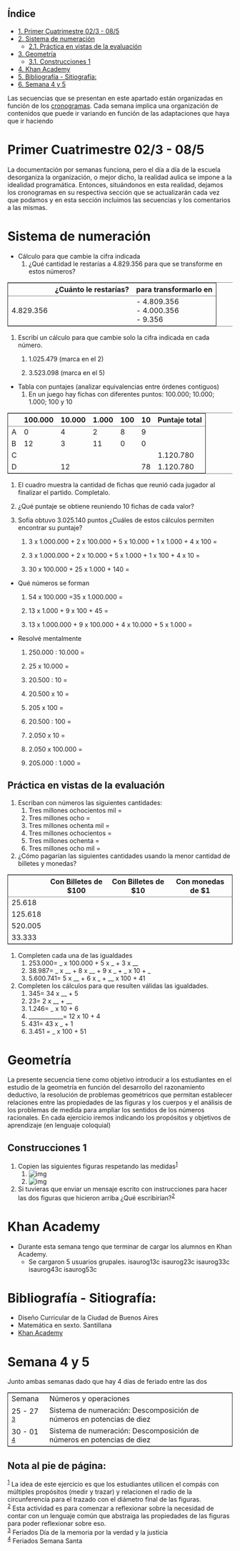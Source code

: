 <div id="table-of-contents">
<h2>&Iacute;ndice</h2>
<div id="text-table-of-contents">
<ul>
<li><a href="#sec-1">1. Primer Cuatrimestre 02/3 - 08/5</a></li>
<li><a href="#sec-2">2. Sistema de numeración</a>
<ul>
<li><a href="#sec-2-1">2.1. Práctica en vistas de la evaluación</a></li>
</ul>
</li>
<li><a href="#sec-3">3. Geometría</a>
<ul>
<li><a href="#sec-3-1">3.1. Construcciones 1</a></li>
</ul>
</li>
<li><a href="#sec-4">4. Khan Academy</a></li>
<li><a href="#sec-5">5. Bibliografía - Sitiografía:</a></li>
<li><a href="#sec-6">6. Semana 4 y 5</a></li>
</ul>
</div>
</div>

Las secuencias que se presentan en este apartado están organizadas en función de los [cronogramas](cronogramasMat.md).
Cada semana implica una organización de contenidos que puede ir variando en función de las adaptaciones que haya que ir haciendo

# Primer Cuatrimestre 02/3 - 08/5<a id="sec-1"></a>

La documentación por semanas funciona, pero el día a día de la escuela desorganiza la organización, o mejor dicho, la realidad aulica se impone a la idealidad programática. Entonces, situándonos en esta realidad, dejamos los cronogramas en su respectiva sección que se actualizarán cada vez que podamos y en esta sección incluimos las secuencias y los comentarios a las mismas.

# Sistema de numeración<a id="sec-2"></a>

-   Cálculo para que cambie la cifra indicada
    1.  ¿Qué cantidad le restarías a 4.829.356 para que se transforme en estos números?

<table border="2" cellspacing="0" cellpadding="6" rules="groups" frame="hsides">


<colgroup>
<col  class="right" />

<col  class="left" />

<col  class="left" />
</colgroup>
<thead>
<tr>
<th scope="col" class="right">&#xa0;</th>
<th scope="col" class="left">¿Cuánto le restarías?</th>
<th scope="col" class="left">para transformarlo en</th>
</tr>
</thead>

<tbody>
<tr>
<td class="right">4.829.356</td>
<td class="left">&#xa0;</td>
<td class="left">- 4.809.356</br> - 4.000.356</br> - 9.356</td>
</tr>
</tbody>
</table>

1.  Escribí un cálculo para que cambie solo la cifra indicada en cada número.
    1.  1.025.479 (marca en el 2)
    
    2.  3.523.098 (marca en el 5)

-   Tabla con puntajes (analizar equivalencias entre órdenes contiguos)
    1.  En un juego hay fichas con diferentes puntos: 100.000; 10.000; 1.000; 100 y 10

<table border="2" cellspacing="0" cellpadding="6" rules="groups" frame="hsides">


<colgroup>
<col  class="left" />

<col  class="right" />

<col  class="right" />

<col  class="right" />

<col  class="right" />

<col  class="right" />

<col  class="left" />
</colgroup>
<thead>
<tr>
<th scope="col" class="left">&#xa0;</th>
<th scope="col" class="right">100.000</th>
<th scope="col" class="right">10.000</th>
<th scope="col" class="right">1.000</th>
<th scope="col" class="right">100</th>
<th scope="col" class="right">10</th>
<th scope="col" class="left">Puntaje total</th>
</tr>
</thead>

<tbody>
<tr>
<td class="left">A</td>
<td class="right">0</td>
<td class="right">4</td>
<td class="right">2</td>
<td class="right">8</td>
<td class="right">9</td>
<td class="left">&#xa0;</td>
</tr>


<tr>
<td class="left">B</td>
<td class="right">12</td>
<td class="right">3</td>
<td class="right">11</td>
<td class="right">0</td>
<td class="right">0</td>
<td class="left">&#xa0;</td>
</tr>


<tr>
<td class="left">C</td>
<td class="right">&#xa0;</td>
<td class="right">&#xa0;</td>
<td class="right">&#xa0;</td>
<td class="right">&#xa0;</td>
<td class="right">&#xa0;</td>
<td class="left">1.120.780</td>
</tr>


<tr>
<td class="left">D</td>
<td class="right">&#xa0;</td>
<td class="right">12</td>
<td class="right">&#xa0;</td>
<td class="right">&#xa0;</td>
<td class="right">78</td>
<td class="left">1.120.780</td>
</tr>
</tbody>
</table>

1.  El cuadro muestra la cantidad de fichas que reunió cada jugador al finalizar el partido. Completalo.

2.  ¿Qué puntaje se obtiene reuniendo 10 fichas de cada valor?

3.  Sofía obtuvo 3.025.140 puntos ¿Cuáles de estos cálculos permiten encontrar su puntaje?
    1.  3 x 1.000.000 + 2 x 100.000 + 5 x 10.000 + 1 x 1.000 + 4 x 100 =
    
    2.  3 x 1.000.000 + 2 x 10.000 + 5 x 1.000 + 1 x 100 + 4 x 10 =
    
    3.  30 x 100.000 + 25 x 1.000 + 140 =

-   Qué números se forman
    1.  54 x 100.000 =35 x 1.000.000 =
    
    2.  13 x 1.000 + 9 x 100 + 45 =
    
    3.  13 x 1.000.000 + 9 x 100.000 + 4 x 10.000 + 5 x 1.000 =

-   Resolvé mentalmente
    1.  250.000 : 10.000 =
    
    2.  25 x 10.000 =
    
    3.  20.500 : 10 =
    
    4.  20.500 x 10 =
    
    5.  205 x 100 =
    
    6.  20.500 : 100 =
    
    7.  2.050 x 10 =
    
    8.  2.050 x 100.000 =
    
    9.  205.000 : 1.000 =

## Práctica en vistas de la evaluación<a id="sec-2-1"></a>

1.  Escriban con números las siguientes cantidades:
    1.  Tres millones ochocientos mil =
    2.  Tres millones ocho =
    3.  Tres millones ochenta mil =
    4.  Tres millones ochocientos =
    5.  Tres millones ochenta =
    6.  Tres millones ocho mil =
2.  ¿Cómo pagarían las siguientes cantidades usando la menor cantidad de billetes y monedas?

<table border="2" cellspacing="0" cellpadding="6" rules="groups" frame="hsides">


<colgroup>
<col  class="right" />

<col  class="left" />

<col  class="left" />

<col  class="left" />
</colgroup>
<thead>
<tr>
<th scope="col" class="right">&#xa0;</th>
<th scope="col" class="left">Con Billetes de $100</th>
<th scope="col" class="left">Con Billetes de $10</th>
<th scope="col" class="left">Con monedas de $1</th>
</tr>
</thead>

<tbody>
<tr>
<td class="right">25.618</td>
<td class="left">&#xa0;</td>
<td class="left">&#xa0;</td>
<td class="left">&#xa0;</td>
</tr>


<tr>
<td class="right">125.618</td>
<td class="left">&#xa0;</td>
<td class="left">&#xa0;</td>
<td class="left">&#xa0;</td>
</tr>


<tr>
<td class="right">520.005</td>
<td class="left">&#xa0;</td>
<td class="left">&#xa0;</td>
<td class="left">&#xa0;</td>
</tr>


<tr>
<td class="right">33.333</td>
<td class="left">&#xa0;</td>
<td class="left">&#xa0;</td>
<td class="left">&#xa0;</td>
</tr>
</tbody>
</table>

1.  Completen cada una de las igualdades
    1.  253.000= <span class="underline"><span class="underline"><span class="underline"><span class="underline">\_</span></span></span></span> x 100.000 + 5 x <span class="underline"><span class="underline"><span class="underline"><span class="underline">\_</span></span></span></span> + 3 x <span class="underline"><span class="underline"><span class="underline"><span class="underline">\_\_</span></span></span></span>
    2.  38.987= <span class="underline"><span class="underline"><span class="underline"><span class="underline"><span class="underline">\_</span></span></span></span></span> x <span class="underline"><span class="underline"><span class="underline"><span class="underline">\_\_</span></span></span></span> + 8 x <span class="underline"><span class="underline"><span class="underline"><span class="underline"><span class="underline">\_\_</span></span></span></span></span> + 9 x <span class="underline"><span class="underline"><span class="underline"><span class="underline"><span class="underline">\_</span></span></span></span></span> + <span class="underline"><span class="underline"><span class="underline"><span class="underline"><span class="underline">\_</span></span></span></span></span> x 10 + <span class="underline"><span class="underline"><span class="underline"><span class="underline">\_</span></span></span></span>
    3.  5.600.741= 5 x <span class="underline"><span class="underline"><span class="underline"><span class="underline"><span class="underline"><span class="underline">\_\_</span></span></span></span></span></span> + 6 x <span class="underline"><span class="underline"><span class="underline"><span class="underline"><span class="underline">\_</span></span></span></span></span> + <span class="underline"><span class="underline"><span class="underline"><span class="underline">\_\_</span></span></span></span> x 100 + 41
2.  Completen los cálculos para que resulten válidas las igualdades.
    1.  345= 34 x <span class="underline"><span class="underline"><span class="underline"><span class="underline"><span class="underline">\_\_</span></span></span></span></span> + 5
    2.  23= 2 x <span class="underline"><span class="underline"><span class="underline"><span class="underline">\_\_</span></span></span></span> + <span class="underline"><span class="underline"><span class="underline"><span class="underline">\_\_</span></span></span></span>
    3.  1.246= <span class="underline"><span class="underline"><span class="underline"><span class="underline"><span class="underline">\_</span></span></span></span></span> x 10 + 6
    4.  \_\_\_\_\_\_\_\_\_\_\_\_= 12 x 10 + 4
    5.  431= 43 x <span class="underline"><span class="underline"><span class="underline">\_</span></span></span> + 1
    6.  3.451 = <span class="underline"><span class="underline"><span class="underline">\_</span></span></span> x 100 + 51

# Geometría<a id="sec-3"></a>

La presente secuencia tiene como objetivo introducir a los estudiantes en el estudio de la geometría en función del desarrollo del razonamiento deductivo, la resolución de problemas geométricos que permitan establecer relaciones entre las propiedades de las figuras y los cuerpos y el análisis de los problemas de medida para ampliar los sentidos de los números racionales.
En cada ejercicio iremos indicando los propósitos y objetivos de aprendizaje (en lenguaje coloquial)

## Construcciones 1<a id="sec-3-1"></a>

1.  Copien las siguientes figuras respetando las medidas<sup><a id="fnr.1" class="footref" href="#fn.1">1</a></sup>
    1.  ![img](//farm8.staticflickr.com/7435/8723482246_affc3802b8.jpg)
    2.  ![img](//farm8.staticflickr.com/7354/8722362631_dee0690a78.jpg)
2.  Si tuvieras que enviar un mensaje escrito con instrucciones para hacer las dos figuras que hicieron arriba ¿Qué escribirían?<sup><a id="fnr.2" class="footref" href="#fn.2">2</a></sup>

# Khan Academy<a id="sec-4"></a>

-   Durante esta semana tengo que terminar de cargar los alumnos en Khan Academy.
    -   Se cargaron 5 usuarios grupales.
        isaurog13c
        isaurog23c
        isaurog33c
        isaurog43c
        isaurog53c

# Bibliografía - Sitiografía:<a id="sec-5"></a>

-   Diseño Curricular de la Ciudad de Buenos Aires
-   Matemática en sexto. Santillana
-   [Khan Academy](http://es.khanacademy.org)

# Semana 4 y 5<a id="sec-6"></a>

Junto ambas semanas dado que hay 4 días de feriado entre las dos 

<table border="2" cellspacing="0" cellpadding="6" rules="groups" frame="hsides">


<colgroup>
<col  class="left" />

<col  class="left" />
</colgroup>
<tbody>
<tr>
<td class="left">Semana</td>
<td class="left">Números y operaciones</td>
</tr>


<tr>
<td class="left">25 - 27 <sup><a id="fnr.3" class="footref" href="#fn.3">3</a></sup></td>
<td class="left">Sistema de numeración: Descomposición de números en potencias de diez</td>
</tr>


<tr>
<td class="left">30 - 01 <sup><a id="fnr.4" class="footref" href="#fn.4">4</a></sup></td>
<td class="left">Sistema de numeración: Descomposición de números en potencias de diez</td>
</tr>
</tbody>
</table>

<div id="footnotes">
<h2 class="footnotes">Nota al pie de p&aacute;gina: </h2>
<div id="text-footnotes">

<div class="footdef"><sup><a id="fn.1" class="footnum" href="#fnr.1">1</a></sup> La idea de este ejercicio es que los estudiantes utilicen el compás con múltiples propósitos (medir y trazar) y relacionen el radio de la circunferencia para el trazado con el diámetro final de las figuras.</div>

<div class="footdef"><sup><a id="fn.2" class="footnum" href="#fnr.2">2</a></sup> Esta actividad es para comenzar a reflexionar sobre la necesidad de contar con un lenguaje común que abstraiga las propiedades de las figuras para poder reflexionar sobre eso.</div>

<div class="footdef"><sup><a id="fn.3" class="footnum" href="#fnr.3">3</a></sup> Feriados Día de la memoria por la verdad y la justicia</div>

<div class="footdef"><sup><a id="fn.4" class="footnum" href="#fnr.4">4</a></sup> Feriados Semana Santa</div>


</div>
</div>
